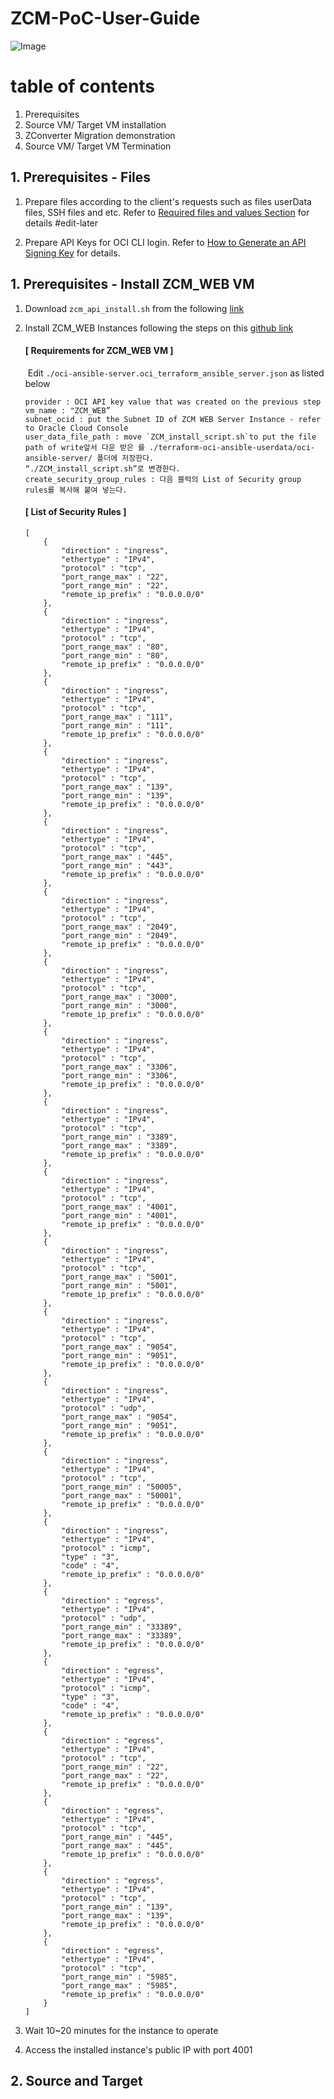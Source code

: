 # ZCM-PoC-User-Guide

![Image](./Image/Prerequisites/OCI_ZCM_architecture.png)

# table of contents
1. Prerequisites
2. Source VM/ Target VM installation
3. ZConverter Migration demonstration 
4. Source VM/ Target VM Termination

## 1. Prerequisites - Files 
1. Prepare files according to the client's requests such as files userData files, SSH files and etc. Refer to [Required files and values Section]() for details #edit-later 


2. Prepare API Keys for OCI CLI login. Refer to [How to
Generate an API Signing Key](https://docs.oracle.com/en-us/iaas/Content/API/Concepts/apisigningkey.htm) for details.


## 1. Prerequisites - Install ZCM_WEB VM 
1. Download `zcm_api_install.sh` from the following [link](https://www.zconverter.com/zm/zcm_api_install.sh)

2. Install ZCM_WEB Instances following the steps on this [github link](https://github.com/ZConverter-samples/terraform-oci-ansible-userdata)

    #### [ Requirements for ZCM_WEB VM ]
    &nbsp;Edit `./oci-ansible-server.oci_terraform_ansible_server.json` as listed below 
    ```
    provider : OCI API key value that was created on the previous step  
    vm_name : "ZCM_WEB”
    subnet_ocid : put the Subnet ID of ZCM WEB Server Instance - refer to Oracle Cloud Console
    user_data_file_path : move `ZCM_install_script.sh`to put the file path of write앞서 다운 받은 를 ./terraform-oci-ansible-userdata/oci-ansible-server/ 폴더에 저장한다. 
    “./ZCM_install_script.sh”로 변경한다.
    create_security_group_rules : 다음 블럭의 List of Security group rules를 복사해 붙여 넣는다.  
    ```
    #### [ List of Security Rules ]
    ```
    [
        {
            "direction" : "ingress",
            "ethertype" : "IPv4",
            "protocol" : "tcp",
            "port_range_max" : "22",
            "port_range_min" : "22",
            "remote_ip_prefix" : "0.0.0.0/0"
        },
        {
            "direction" : "ingress",
            "ethertype" : "IPv4",
            "protocol" : "tcp",
            "port_range_max" : "80",
            "port_range_min" : "80",
            "remote_ip_prefix" : "0.0.0.0/0"
        },
        {
            "direction" : "ingress",
            "ethertype" : "IPv4",
            "protocol" : "tcp",
            "port_range_max" : "111",
            "port_range_min" : "111",
            "remote_ip_prefix" : "0.0.0.0/0"
        },
        {
            "direction" : "ingress",
            "ethertype" : "IPv4",
            "protocol" : "tcp",
            "port_range_max" : "139",
            "port_range_min" : "139",
            "remote_ip_prefix" : "0.0.0.0/0"
        },
        {
            "direction" : "ingress",
            "ethertype" : "IPv4",
            "protocol" : "tcp",
            "port_range_max" : "445",
            "port_range_min" : "443",
            "remote_ip_prefix" : "0.0.0.0/0"
        },
        {
            "direction" : "ingress",
            "ethertype" : "IPv4",
            "protocol" : "tcp",
            "port_range_max" : "2049",
            "port_range_min" : "2049",
            "remote_ip_prefix" : "0.0.0.0/0"
        },
        {
            "direction" : "ingress",
            "ethertype" : "IPv4",
            "protocol" : "tcp",
            "port_range_max" : "3000",
            "port_range_min" : "3000",
            "remote_ip_prefix" : "0.0.0.0/0"
        },
        {
            "direction" : "ingress",
            "ethertype" : "IPv4",
            "protocol" : "tcp",
            "port_range_max" : "3306",
            "port_range_min" : "3306",
            "remote_ip_prefix" : "0.0.0.0/0"
        },
        {
            "direction" : "ingress",
            "ethertype" : "IPv4",
            "protocol" : "tcp",
            "port_range_min" : "3389",
            "port_range_max" : "3389",
            "remote_ip_prefix" : "0.0.0.0/0"
        },
        {
            "direction" : "ingress",
            "ethertype" : "IPv4",
            "protocol" : "tcp",
            "port_range_max" : "4001",
            "port_range_min" : "4001",
            "remote_ip_prefix" : "0.0.0.0/0"
        },
        {
            "direction" : "ingress",
            "ethertype" : "IPv4",
            "protocol" : "tcp",
            "port_range_max" : "5001",
            "port_range_min" : "5001",
            "remote_ip_prefix" : "0.0.0.0/0"
        },
        {
            "direction" : "ingress",
            "ethertype" : "IPv4",
            "protocol" : "tcp",
            "port_range_max" : "9054",
            "port_range_min" : "9051",
            "remote_ip_prefix" : "0.0.0.0/0"
        },
        {
            "direction" : "ingress",
            "ethertype" : "IPv4",
            "protocol" : "udp",
            "port_range_max" : "9054",
            "port_range_min" : "9051",
            "remote_ip_prefix" : "0.0.0.0/0"
        },
        {
            "direction" : "ingress",
            "ethertype" : "IPv4",
            "protocol" : "tcp",
            "port_range_min" : "50005",
            "port_range_max" : "50001",
            "remote_ip_prefix" : "0.0.0.0/0"
        },
        {
            "direction" : "ingress",
            "ethertype" : "IPv4",
            "protocol" : "icmp",
            "type" : "3",
            "code" : "4",
            "remote_ip_prefix" : "0.0.0.0/0"
        },
        {
            "direction" : "egress",
            "ethertype" : "IPv4",
            "protocol" : "udp",
            "port_range_min" : "33389",
            "port_range_max" : "33389",
            "remote_ip_prefix" : "0.0.0.0/0"
        },
        {
            "direction" : "egress",
            "ethertype" : "IPv4",
            "protocol" : "icmp",
            "type" : "3",
            "code" : "4",
            "remote_ip_prefix" : "0.0.0.0/0"
        },
        {
            "direction" : "egress",
            "ethertype" : "IPv4",
            "protocol" : "tcp",
            "port_range_min" : "22",
            "port_range_max" : "22",
            "remote_ip_prefix" : "0.0.0.0/0"
        },
        {
            "direction" : "egress",
            "ethertype" : "IPv4",
            "protocol" : "tcp",
            "port_range_min" : "445",
            "port_range_max" : "445",
            "remote_ip_prefix" : "0.0.0.0/0"
        },
        {
            "direction" : "egress",
            "ethertype" : "IPv4",
            "protocol" : "tcp",
            "port_range_min" : "139",
            "port_range_max" : "139",
            "remote_ip_prefix" : "0.0.0.0/0"
        },
        {
            "direction" : "egress",
            "ethertype" : "IPv4",
            "protocol" : "tcp",
            "port_range_min" : "5985",
            "port_range_max" : "5985",
            "remote_ip_prefix" : "0.0.0.0/0"
        }
    ]
    ```

3. Wait 10~20 minutes for the instance to operate 
4. Access the installed instance's public IP with port 4001


## 2. Source and Target 

